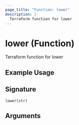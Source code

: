 ```yaml
---
page_title: "Function: lower"
description: |-
  Terraform function for lower
---
```


# lower (Function)

Terraform function for lower

## Example Usage



## Signature

``lower(str)``

## Arguments




